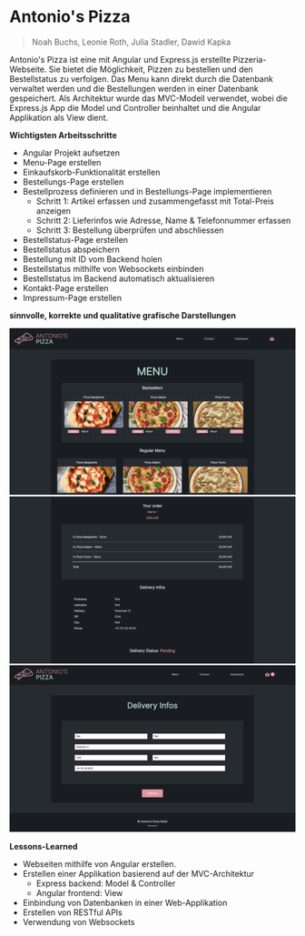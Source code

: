 # Antonio's Pizza
> Noah Buchs, Leonie Roth, Julia Stadler, Dawid Kapka

Antonio's Pizza ist eine mit Angular und Express.js erstellte Pizzeria-Webseite. Sie bietet die Möglichkeit, Pizzen zu bestellen und den Bestellstatus zu verfolgen.
Das Menu kann direkt durch die Datenbank verwaltet werden und die Bestellungen werden in einer Datenbank gespeichert.
Als Architektur wurde das MVC-Modell verwendet, wobei die Express.js App die Model und Controller beinhaltet und die Angular Applikation als View dient.

**Wichtigsten Arbeitsschritte**
<br>
- Angular Projekt aufsetzen
- Menu-Page erstellen
- Einkaufskorb-Funktionalität erstellen
- Bestellungs-Page erstellen
- Bestellprozess definieren und in Bestellungs-Page implementieren
  - Schritt 1: Artikel erfassen und zusammengefasst mit Total-Preis anzeigen
  - Schritt 2: Lieferinfos wie Adresse, Name & Telefonnummer erfassen
  - Schritt 3: Bestellung überprüfen und abschliessen
- Bestellstatus-Page erstellen
- Bestellstatus abspeichern
- Bestellung mit ID vom Backend holen
- Bestellstatus mithilfe von Websockets einbinden
- Bestellstatus im Backend automatisch aktualisieren
- Kontakt-Page erstellen
- Impressum-Page erstellen

**sinnvolle, korrekte und qualitative grafische Darstellungen**

![Main Page](./img/ss_01.png "'Main Page'")
![Main Page](./img/ss_02.png "'Main Page'")
![Main Page](./img/ss_03.png "'Main Page'")



**Lessons-Learned**

- Webseiten mithilfe von Angular erstellen.
- Erstellen einer Applikation basierend auf der MVC-Architektur
  - Express backend: Model & Controller
  - Angular frontend: View
- Einbindung von Datenbanken in einer Web-Applikation
- Erstellen von RESTful APIs
- Verwendung von Websockets
